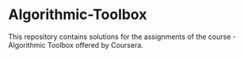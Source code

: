 # Algorithmic-Toolbox
This repository contains solutions for the assignments of the course - Algorithmic Toolbox offered by Coursera.
